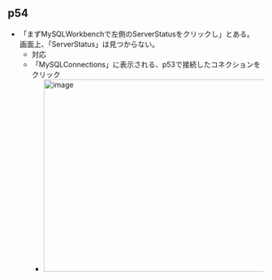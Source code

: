 ## p54
- 「まずMySQLWorkbenchで左側のServerStatusをクリックし」とある。  
  画面上、「ServerStatus」は見つからない。
  -   対応
    - 「MySQLConnections」に表示される、p53で接続したコネクションをクリック
      - <img width="518" height="379" alt="image" src="https://github.com/user-attachments/assets/12afac68-a107-4747-be6b-3cd8592aabc5" />
    
